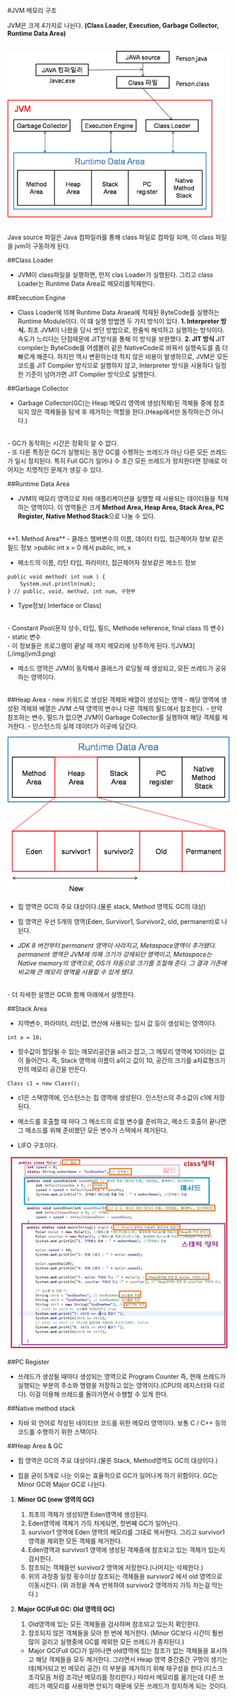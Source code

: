 #JVM 메모리 구조  

JVM은 크게 4가지로 나뉜다.
**(Class Loader, Execution, Garbage Collector, Runtime Data Area)**
<br>
<br>

![jvm1](./img/jvm1.png)
<br>
<br>

Java source 파일은 Java 컴파일러를 통해 class 파일로 컴파일 되며, 이 class 파일을 jvm이 구동하게 된다.

##Class Loader
- JVM이 class파일을 실행하면, 먼저 clas Loader가 실행된다. 그리고 class Loader는 Runtime Data Area로 메모리를적재한다.

##Execution Engine
- Class Loader에 의해 Runtime Data Araea에 적재된 ByteCode를 실행하는 Runtime Module이다. 이 떄 실행 방법엔 두 가지 방식이 있다.
    **1. Interpreter 방식.**
    최초 JVM이 나왔을 당시 썻던 방법으로, 한줄씩 해석하고 실행하는 방식이다. 속도가 느리다는 단점때문에 JIT방식을 통해 이 방식을 보완했다.
    **2. JIT 방식**
    JIT compiler는 ByteCode를 어셈블러 같은 NativeCode로 바꿔서 실행속도를 좀 더 빠르게 해준다. 하지만 역시 변환하는데 적지 않은 비용이 발생하므로, JVM은 모든 코드를 JIT Compiler 방식으로 실행하지 않고, Interpreter 방식을 사용하다 일정한 기준이 넘어가면 JIT Compiler 방식으로 실행한다.

##Garbage Collector

- Garbage Collector(GC)는 Heap 메모리 영역에 생성(적재)된 객체들 중에 참조되지 않은 객체들을 탐색 후 제거하는 역할을 한다.(Heap에서만 동작하는건 아니다.)
<br>
- GC가 동작하는 시간은 정확히 알 수 없다.
<br>
- 또 다른 특징은 GC가 실행되는 동안 GC를 수행하는 쓰레드가 아닌 다른 모든 쓰레드가 일시 정지된다. 특히 Full GC가 일어나 수 초간 모든 쓰레드가 정지한다면 장애로 이어지는 치명적인 문제가 생길 수 있다.

##Runtime Data Area
- JVM의 메모리 영역으로 자바 애플리케이션을 실행할 때 사용되는 데이터들을 적재하는 영역이다.
이 영역들은 크게 **Method Area, Heap Area, Stack Area, PC Register, Native Method Stack**으로 나눌 수 있다.
<br>
**1. Method Area**
- 클래스 멤버변수의 이름, 데이터 타입, 접근제어자 정보 같은 필드 정보
 >public int x = 0 에서 public, int, x

 - 메소드의 이름, 리턴 타입, 파라미터, 접근제어자 정보같은 메소드 정보
```
public void method( int num ) {
    System.out.println(num);
} // public, void, method, int num, 구현부
```
 - Type정보( Interface or Class)
<br>
 - Constant Pool(문자 상수, 타입, 필드, Methode reference, final class 의 변수)
 <br>
 - static 변수
 <br>
 - 이 정보들은 프로그램이 끝날 때 까지 메모리에 상주하게 된다.
 ![JVM3](./img/jvm3.png)

 - 메소드 영역은 JVM이 동작해서 클래스가 로딩될 때 생성되고, 모든 쓰레드가 공유하는 영역이다.
<br>
##Heap Area
- new 키워드로 생성된 객체와 배열이 생성되는 영역
- 해당 영역에 생성된 객체와 배열은 JVM 스택 영역의 변수나 다른 객체의 필드에서 참조한다.
- 만약 참조하는 변수, 필드가 없으면 JVM이 Garbage Collector를 실행하여 해당 객체를 제거한다.
- 인스턴스의 실제 데이터가 이곳에 담긴다.


![JVM2](./img/jvm2.png)

- 힙 영역은 GC의 주요 대상이다.(물론 stack, Method 영역도 GC의 대상)
- 힙 영역은 우선 5개의 영역(Eden, Survivor1, Survivor2, old, permanent)로 나뉜다.

- _JDK 8 버전부터 permanent 영역이 사라지고, Metaspace영역이 추가됐다.
permanent 영역은 JVM에 의해 크기가 강제되던 영역이고, Metaspace는 Native memory의 영역으로, OS가 자동으로 크기를 조절해 준다.
그 결과 기존에 비교해 큰 메모리 영역을 사용할 수 있게 됐다._
<br>
- 더 자세한 설명은 GC와 함께 아래에서 설명한다.


##Stack Area
- 지역변수, 파라미터, 리턴값, 연산에 사용되는 임시 값 등이 생성되는 영역이다.
```
int a = 10;
```
- 정수값이 할당될 수 있는 메모리공간을 a라고 잡고, 그 메모리 영역에 10이라는 값이 들어간다. 즉, Stack 영역에 이름이 a이고 값이 10, 공간의 크기를 a자료형크기만의 메모리 공간을 만든다.
```
Class c1 = new Class();
```
- c1은 스택영역에, 인스턴스는 힙 영역에 생성된다. 인스턴스의 주소값이 c1에 저장된다.

 - 메소드를 호출할 때 마다 그 메소드의 로컬 변수를 준비하고, 메소드 호출이 끝나면 그 메소드를 위해 준비했던 모든 변수가 스택에서 제거된다.
 - LIFO 구조이다.

 ![JVM4](./img/jvm4.png)

##PC Register
- 쓰레드가 생성될 때마다 생성되는 영역으로 Program Counter 즉, 현재 쓰레드가 실행되는 부분의 주소와 명령을 저장하고 있는 영역이다.(CPU의 레지스터와 다르다).
이걸 이용해 쓰레드를 돌아가면서 수행할 수 있게 한다.

##Native method stack
- 자바 외 언어로 작성된 네이티브 코드를 위한 메모리 영역이다. 보통 C / C++ 등의 코드를 수행하기 위한 스택이다.

##Heap Area & GC
- 힙 영역은 GC의 주요 대상이다.(물론 Stack, Method영역도 GC의 대상이다.)

- 힙을 굳이 5개로 나눈 이유는 효율적으로 GC가 일어나게 하기 위함이다. GC는 Minor GC와 Major GC로 나뉜다.

1. **Minor GC (new 영역의 GC)**
    1. 최초의 객체가 생성되면 Eden영역에 생성된다.
    2. Eden영역에 객체가 가득 차게되면, 첫번째 GC가 일어난다.
    3. survivor1 영역에 Eden 영역의 메모리를 그대로 복사한다. 그리고 survivor1영역을 제외한 모든 객체를 제거한다.
    4. Eden영역과 survivor1 영역에 생성된 객체중에 참조되고 있는 객체가 있는지 검사한다.
    5. 참조되는 객체들만 survivor2 영역에 저장한다.(나머지는 삭제한다.)
    6. 위의 과정중 일정 횟수이상 참조되는 객체들을 survivor2 에서 old 영역으로 이동시킨다.
    (위 과정을 계속 반복하여 survivor2 영역까지 가득 차는걸 막는다.)

2. **Major GC(Full GC: Old 영역의 GC)**
    1. Old영역에 있는 모든 객체들을 검사하며 참조되고 있는지 확인한다.
    2. 참조되지 않은 객체들을 모아 한 번에 제거한다.
    (Minor GC보다 시간이 훨씬 많이 걸리고 실행중에 GC를 제외한 모든 쓰레드가 중지된다.)

    - Major GC(Full GC)가 일어나면 old영역에 있는 참조가 없는 객체들을 표시하고 해당 객체들을 모두 제거한다. 그러면서 Heap 영역 중간중간 구멍이 생기는데(제거되고 빈 메모리 공간) 이 부분을 제거하기 위해 재구성을 한다.(디스크 조각모음 처럼 조각난 메모리를 정리한다.)
    따라서 메모리를 옮기는데 다른 쓰레드가 메모리를 사용하면 안되기 때문에 모든 쓰레드가 정지하게 되는 것이다.
